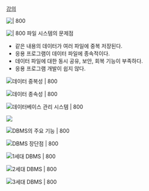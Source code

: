 [강의](http://www.kocw.net/home/search/kemView.do?kemId=1163794)

![| 800](images/Pastedimage20220810153848.png)

![| 800](images/Pastedimage20220810153930.png)
파일 시스템의 문제점
- 같은 내용의 데이터가 여러 파일에 중복 저장된다.
- 응용 프로그램이 데이터 파일에 종속적이다.
- 데이터 파일에 대한 동시 공유, 보안, 회복 기능이 부족하다.
- 응용 프로그램 개발이 쉽지 않다.

![데이터 중복성 | 800](images/Pastedimage20220810154336.png)

![데이터 종속성 | 800](images/Pastedimage20220810154548.png)

![데이터베이스 관리 시스템 | 800](images/Pastedimage20220810154633.png)

![](images/Pastedimage20220810154707.png)

![DBMS의 주요 기능 | 800](images/Pastedimage20220810154829.png)

![DBMS 장단점 | 800](images/Pastedimage20220810154905.png)

![1세대 DBMS | 800](images/Pastedimage20220810155316.png)

![2세대 DBMS | 800](images/Pastedimage20220810155526.png)


![3세대 DBMS | 800](images/Pastedimage20220810155636.png)







